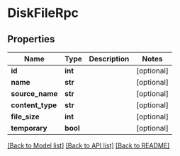 # DiskFileRpc

## Properties
Name | Type | Description | Notes
------------ | ------------- | ------------- | -------------
**id** | **int** |  | [optional] 
**name** | **str** |  | [optional] 
**source_name** | **str** |  | [optional] 
**content_type** | **str** |  | [optional] 
**file_size** | **int** |  | [optional] 
**temporary** | **bool** |  | [optional] 

[[Back to Model list]](../README.md#documentation-for-models) [[Back to API list]](../README.md#documentation-for-api-endpoints) [[Back to README]](../README.md)


